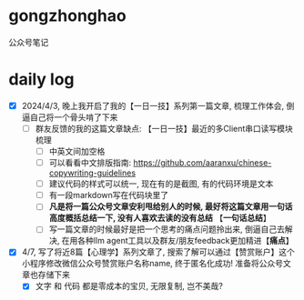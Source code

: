 # gongzhonghao
公众号笔记
# daily log
- [x] 2024/4/3, 晚上我开启了我的【一日一技】系列第一篇文章, 梳理工作体会, 倒逼自己将一个骨头啃了下来
  - [ ] 群友反馈的我的这篇文章缺点: 【一日一技】最近的多Client串口读写模块梳理
    - [ ] 中英文间加空格
    - [ ] 可以看看中文排版指南: https://github.com/aaranxu/chinese-copywriting-guidelines
    - [ ] 建议代码的样式可以统一, 现在有的是截图, 有的代码环境是文本
    - [ ] 有一段markdown写在代码块里了
    - [ ] **凡是将一篇公众号文章安利甩给别人的时候, 最好将这篇文章用一句话高度概括总结一下, 没有人喜欢去读的没有总结** 【**一句话总结**】
    - [ ] 写一篇文章的时候最好是把一个思考的痛点问题拎出来, 倒逼自己去解决, 在用各种llm agent工具以及群友/朋友feedback更加精进【**痛点**】
- [x] 4/7, 写了将近8篇【心理学】系列文章了, 搜索了解可以通过【赞赏账户】这个小程序修改微信公众号赞赏账户名称name, 终于匿名化成功! 准备将公众号文章也存储下来
  - [x] 文字 和 代码 都是零成本的宝贝, 无限复制, 岂不美哉?  
